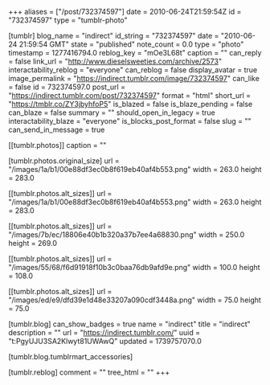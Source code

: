 +++
aliases = ["/post/732374597"]
date = 2010-06-24T21:59:54Z
id = "732374597"
type = "tumblr-photo"

[tumblr]
blog_name = "indirect"
id_string = "732374597"
date = "2010-06-24 21:59:54 GMT"
state = "published"
note_count = 0.0
type = "photo"
timestamp = 1277416794.0
reblog_key = "mOe3L68t"
caption = ""
can_reply = false
link_url = "http://www.dieselsweeties.com/archive/2573"
interactability_reblog = "everyone"
can_reblog = false
display_avatar = true
image_permalink = "https://indirect.tumblr.com/image/732374597"
can_like = false
id = 732374597.0
post_url = "https://indirect.tumblr.com/post/732374597"
format = "html"
short_url = "https://tmblr.co/ZY3jbyhfoP5"
is_blazed = false
is_blaze_pending = false
can_blaze = false
summary = ""
should_open_in_legacy = true
interactability_blaze = "everyone"
is_blocks_post_format = false
slug = ""
can_send_in_message = true

[[tumblr.photos]]
caption = ""

[tumblr.photos.original_size]
url = "/images/1a/b1/00e88df3ec0b8f619eb40af4b553.png"
width = 263.0
height = 283.0

[[tumblr.photos.alt_sizes]]
url = "/images/1a/b1/00e88df3ec0b8f619eb40af4b553.png"
width = 263.0
height = 283.0

[[tumblr.photos.alt_sizes]]
url = "/images/7b/ec/18806e40b1b320a37b7ee4a68830.png"
width = 250.0
height = 269.0

[[tumblr.photos.alt_sizes]]
url = "/images/55/68/f6d91918f10b3c0baa76db9afd9e.png"
width = 100.0
height = 108.0

[[tumblr.photos.alt_sizes]]
url = "/images/ed/e9/dfd39e1d48e33207a090cdf3448a.png"
width = 75.0
height = 75.0

[tumblr.blog]
can_show_badges = true
name = "indirect"
title = "indirect"
description = ""
url = "https://indirect.tumblr.com/"
uuid = "t:PgyUJU3SA2Klwyt81UWAwQ"
updated = 1739757070.0

[tumblr.blog.tumblrmart_accessories]

[tumblr.reblog]
comment = ""
tree_html = ""
+++
